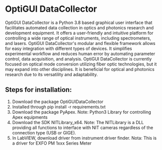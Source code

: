 # OptiGUI DataCollector


OptiGUI DataCollector is a Python 3.8 based graphical user interface that facilitates automated data collection in optics and photonics research and development equipment. It offers a user-friendly and intuitive platform for controlling a wide range of optical instruments, including spectrometers, and lasers. OptiGUI DataCollector's modular and flexible framework allows for easy integration with different types of devices. It simplifies experimental workflow and reduces human error by automating parameter control, data acquisition, and analysis. OptiGUI DataCollector is currently focused on optical mode conversion utilizing fiber optic technologies, but it may expand into other disciplines. It is beneficial for optical and photonics research due to its versatility and adaptability.


## Steps for installation:

1. Download the package OptiGUIDataCollector
2. Installed through pip install -r requirements.txt
3. Download the package PyApex. Note: Python3 Library for controlling Apex equipments
4. Download the SDK NITLibrary_x64. Note: The NITLibrary is a DLL providing all functions to interface with NIT cameras regardless of the connection type (USB or GIGE).
5. In LabVIEW, download driver from instrument driver finder. Nota: This is a driver for EXFO PM 1xxx Series Meter




